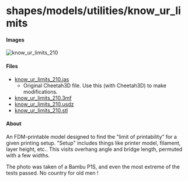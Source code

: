 # shapes/models/utilities/know_ur_limits


#### Images

![know_ur_limits_210](./know_ur_limits_210.png)

#### Files

* [know_ur_limits_210.jas](./know_ur_limits_210.jas)
  * Original Cheetah3D file.  Use this (with Cheetah3D) to make modifications.
* [know_ur_limits_210.3mf](./know_ur_limits_210.3mf)
* [know_ur_limits_210.usdz](./know_ur_limits_210.usdz)
* [know_ur_limits_210.stl](./know_ur_limits_210.stl)

#### About

An FDM-printable model designed to find the "limit of printability" for a given printing setup.  "Setup" includes things like printer model, filament, layer height, etc..
This visits overhang angle and bridge length, permuted with a few widths.

The photo was taken of a Bambu P1S, and even the most extreme of the tests passed.  No country for old men !
